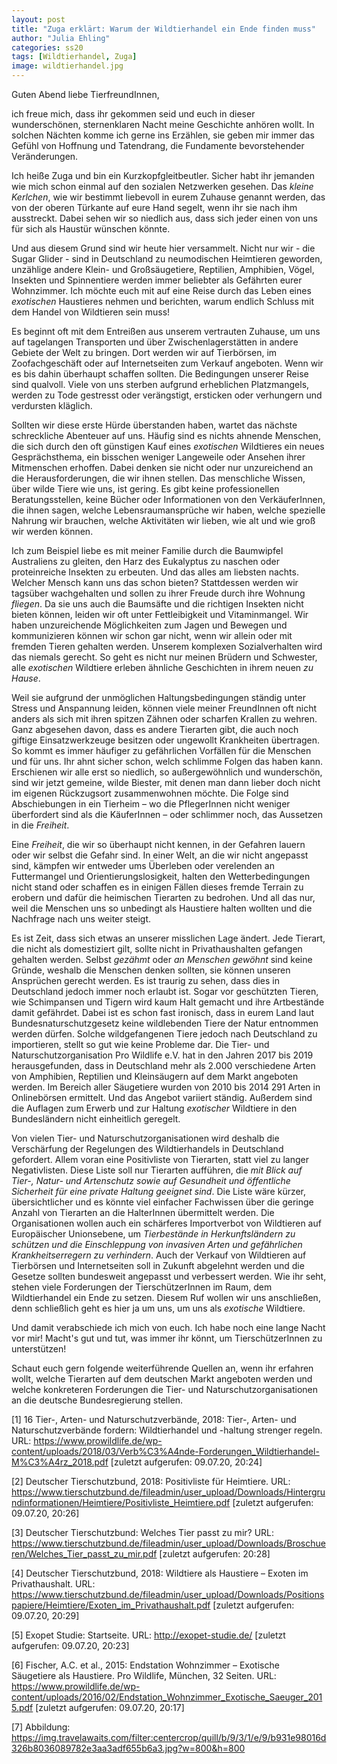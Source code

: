 ```yaml
---
layout: post
title: "Zuga erklärt: Warum der Wildtierhandel ein Ende finden muss"
author: "Julia Ehling"
categories: ss20
tags: [Wildtierhandel, Zuga]
image: wildtierhandel.jpg 
---
```


Guten Abend liebe TierfreundInnen, 

ich freue mich, dass ihr gekommen seid und euch in dieser wunderschönen, sternenklaren Nacht meine Geschichte anhören wollt. 
In solchen Nächten komme ich gerne ins Erzählen, sie geben mir immer das Gefühl von Hoffnung und Tatendrang, die Fundamente bevorstehender Veränderungen.

Ich heiße Zuga und bin ein Kurzkopfgleitbeutler. Sicher habt ihr jemanden wie mich schon einmal auf den sozialen Netzwerken gesehen. 
Das *kleine Kerlchen*, wie wir bestimmt liebevoll in eurem Zuhause genannt werden, das von der oberen Türkante auf eure Hand segelt, wenn ihr sie nach 
ihm ausstreckt. Dabei sehen wir so niedlich aus, dass sich jeder einen von uns für sich als Haustür wünschen könnte. 

Und aus diesem Grund sind wir heute hier versammelt. Nicht nur wir - die Sugar Glider - sind in Deutschland zu neumodischen Heimtieren geworden, unzählige
andere Klein- und Großsäugetiere, Reptilien, Amphibien, Vögel, Insekten und Spinnentiere werden immer beliebter als Gefährten eurer Wohnzimmer. Ich möchte 
euch mit auf eine Reise durch das Leben eines *exotischen* Haustieres nehmen und berichten, warum endlich Schluss mit dem Handel von Wildtieren sein muss!

Es beginnt oft mit dem Entreißen aus unserem vertrauten Zuhause, um uns auf tagelangen Transporten und über Zwischenlagerstätten in andere Gebiete der Welt 
zu bringen. Dort werden wir auf Tierbörsen, im Zoofachgeschäft oder auf Internetseiten zum Verkauf angeboten. Wenn wir es bis dahin überhaupt schaffen sollten. 
Die Bedingungen unserer Reise sind qualvoll. Viele von uns sterben aufgrund erheblichen Platzmangels, werden zu Tode gestresst oder verängstigt, ersticken oder 
verhungern und verdursten kläglich.

Sollten wir diese erste Hürde überstanden haben, wartet das nächste schreckliche Abenteuer auf uns. Häufig sind es nichts ahnende Menschen, die sich durch den 
oft günstigen Kauf eines *exotischen* Wildtieres ein neues Gesprächsthema, ein bisschen weniger Langeweile oder Ansehen ihrer Mitmenschen erhoffen. Dabei denken 
sie nicht oder nur unzureichend an die Herausforderungen, die wir ihnen stellen. Das menschliche Wissen, über wilde Tiere wie uns, ist gering. Es gibt keine 
professionellen Beratungsstellen, keine Bücher oder Informationen von den VerkäuferInnen, die ihnen sagen, welche Lebensraumansprüche wir haben, welche spezielle 
Nahrung wir brauchen, welche Aktivitäten wir lieben, wie alt und wie groß wir werden können.   

Ich zum Beispiel liebe es mit meiner Familie durch die Baumwipfel Australiens zu gleiten, den Harz des Eukalyptus zu naschen oder proteinreiche Insekten zu erbeuten. 
Und das alles am liebsten nachts. Welcher Mensch kann uns das schon bieten? Stattdessen werden wir tagsüber wachgehalten und sollen zu ihrer Freude durch ihre Wohnung
*fliegen*. Da sie uns auch die Baumsäfte und die richtigen Insekten nicht bieten können, leiden wir oft unter Fettleibigkeit und Vitaminmangel. Wir haben unzureichende 
Möglichkeiten zum Jagen und Bewegen und kommunizieren können wir schon gar nicht, wenn wir allein oder mit fremden Tieren gehalten werden. Unserem komplexen Sozialverhalten 
wird das niemals gerecht. So geht es nicht nur meinen Brüdern und Schwester, alle *exotischen* Wildtiere erleben ähnliche Geschichten in ihrem neuen *zu Hause*. 

Weil sie aufgrund der unmöglichen Haltungsbedingungen ständig unter Stress und Anspannung leiden, können viele meiner FreundInnen oft nicht anders als sich mit ihren 
spitzen Zähnen oder scharfen Krallen zu wehren. Ganz abgesehen davon, dass es andere Tierarten gibt, die auch noch giftige Einsatzwerkzeuge besitzen oder ungewollt 
Krankheiten übertragen. So kommt es immer häufiger zu gefährlichen Vorfällen für die Menschen und für uns. Ihr ahnt sicher schon, welch schlimme Folgen das haben 
kann. Erschienen wir alle erst so niedlich, so außergewöhnlich und wunderschön, sind wir jetzt gemeine, wilde Biester, mit denen man dann lieber doch nicht im eigenen 
Rückzugsort zusammenwohnen möchte. Die Folge sind Abschiebungen in ein Tierheim – wo die PflegerInnen nicht weniger überfordert sind als die KäuferInnen – oder 
schlimmer noch, das Aussetzen in die *Freiheit*. 

Eine *Freiheit*, die wir so überhaupt nicht kennen, in der Gefahren lauern oder wir selbst die Gefahr sind. In einer Welt, an die wir nicht angepasst sind, kämpfen wir 
entweder ums Überleben oder verelenden an Futtermangel und Orientierungslosigkeit, halten den Wetterbedingungen nicht stand oder schaffen es in einigen Fällen dieses 
fremde Terrain zu erobern und dafür die heimischen Tierarten zu bedrohen. Und all das nur, weil die Menschen uns so unbedingt als Haustiere halten wollten und die 
Nachfrage nach uns weiter steigt. 

Es ist Zeit, dass sich etwas an unserer misslichen Lage ändert. Jede Tierart, die nicht als domestiziert gilt, sollte nicht in Privathaushalten gefangen gehalten 
werden. Selbst *gezähmt* oder *an Menschen gewöhnt* sind keine Gründe, weshalb die Menschen denken sollten, sie können unseren Ansprüchen gerecht werden. Es ist 
traurig zu sehen, dass dies in Deutschland jedoch immer noch erlaubt ist. Sogar vor geschützten Tieren, wie Schimpansen und Tigern wird kaum Halt gemacht und ihre 
Artbestände damit gefährdet. Dabei ist es schon fast ironisch, dass in eurem Land laut Bundesnaturschutzgesetz keine wildlebenden Tiere der Natur entnommen werden 
dürfen. Solche wildgefangenen Tiere jedoch nach Deutschland zu importieren, stellt so gut wie keine Probleme dar. Die Tier- und Naturschutzorganisation Pro Wildlife e.V. 
hat in den Jahren 2017 bis 2019 herausgefunden, dass in Deutschland mehr als 2.000 verschiedene Arten von Amphibien, Reptilien und Kleinsäugern auf dem Markt angeboten 
werden. Im Bereich aller Säugetiere wurden von 2010 bis 2014 291 Arten in Onlinebörsen ermittelt. Und das Angebot variiert ständig. Außerdem sind die Auflagen zum Erwerb 
und zur Haltung *exotischer* Wildtiere in den Bundesländern nicht einheitlich geregelt. 

Von vielen Tier- und Naturschutzorganisationen wird deshalb die Verschärfung der Regelungen des Wildtierhandels in Deutschland gefordert. Allem voran eine Positivliste 
von Tierarten, statt viel zu langer Negativlisten. Diese Liste soll nur Tierarten aufführen, die *mit Blick auf Tier-, Natur- und Artenschutz sowie auf Gesundheit und 
öffentliche Sicherheit für eine private Haltung geeignet sind*. Die Liste wäre kürzer, übersichtlicher und es könnte viel einfacher Fachwissen über die geringe Anzahl 
von Tierarten an die HalterInnen übermittelt werden. Die Organisationen wollen auch ein schärferes Importverbot von Wildtieren auf Europäischer Unionsebene, um *Tierbestände 
in Herkunftsländern zu schützen und die Einschleppung von invasiven Arten und gefährlichen Krankheitserregern zu verhindern*. Auch der Verkauf von Wildtieren auf Tierbörsen 
und Internetseiten soll in Zukunft abgelehnt werden und die Gesetze sollten bundesweit angepasst und verbessert werden. Wie ihr seht, stehen viele Forderungen der TierschützerInnen 
im Raum, dem Wildtierhandel ein Ende zu setzen. Diesem Ruf wollen wir uns anschließen, denn schließlich geht es hier ja um uns, um uns als *exotische* Wildtiere. 

Und damit verabschiede ich mich von euch. Ich habe noch eine lange Nacht vor mir! 
Macht's gut und tut, was immer ihr könnt, um TierschützerInnen zu unterstützen!


Schaut euch gern folgende weiterführende Quellen an, wenn ihr erfahren wollt, welche Tierarten auf dem deutschen Markt angeboten werden und welche konkreteren Forderungen
die Tier- und Naturschutzorganisationen an die deutsche Bundesregierung stellen. 


[1] 16 Tier-, Arten- und Naturschutzverbände, 2018: Tier-, Arten- und Naturschutzverbände fordern: Wildtierhandel und -haltung strenger regeln. URL:  https://www.prowildlife.de/wp-content/uploads/2018/03/Verb%C3%A4nde-Forderungen_Wildtierhandel-M%C3%A4rz_2018.pdf [zuletzt aufgerufen: 09.07.20, 20:24]

[2] Deutscher Tierschutzbund, 2018: Positivliste für Heimtiere. URL: https://www.tierschutzbund.de/fileadmin/user_upload/Downloads/Hintergrundinformationen/Heimtiere/Positivliste_Heimtiere.pdf [zuletzt aufgerufen: 09.07.20, 20:26]

[3] Deutscher Tierschutzbund: Welches Tier passt zu mir? URL: https://www.tierschutzbund.de/fileadmin/user_upload/Downloads/Broschueren/Welches_Tier_passt_zu_mir.pdf [zuletzt aufgerufen: 20:28]

[4] Deutscher Tierschutzbund, 2018: Wildtiere als Haustiere – Exoten im Privathaushalt. URL: https://www.tierschutzbund.de/fileadmin/user_upload/Downloads/Positionspapiere/Heimtiere/Exoten_im_Privathaushalt.pdf [zuletzt aufgerufen: 09.07.20, 20:29]

[5] Exopet Studie: Startseite. URL: http://exopet-studie.de/ [zuletzt aufgerufen: 09.07.20, 20:23]

[6] Fischer, A.C. et al., 2015: Endstation Wohnzimmer – Exotische Säugetiere als Haustiere. Pro Wildlife, München, 32 Seiten. URL: https://www.prowildlife.de/wp-content/uploads/2016/02/Endstation_Wohnzimmer_Exotische_Saeuger_2015.pdf [zuletzt aufgerufen: 09.07.20, 20:17]

[7] Abbildung: https://img.travelawaits.com/filter:centercrop/quill/b/9/3/1/e/9/b931e98016d326b8036089782e3aa3adf655b6a3.jpg?w=800&h=800